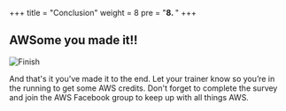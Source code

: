 
+++
title = "Conclusion"
weight = 8
pre = "<b>8. </b>"
+++

## AWSome you made it!!

![Finish](/img/finish.gif)

And that's it you've made it to the end. Let your trainer know so you’re in the running to get some AWS credits. Don't forget to complete the survey and join the AWS Facebook group to keep up with all things AWS.
